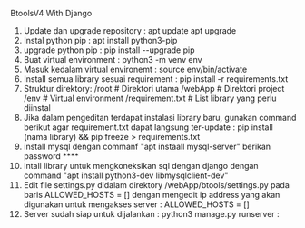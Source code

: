 BtoolsV4 With Django

1. Update dan upgrade repository :
     apt update
     apt upgrade
2. Instal python pip : apt install python3-pip
3. upgrade python pip : pip install --upgrade pip
4. Buat virtual environment : python3 -m venv env
5. Masuk kedalam virtual environemt : source env/bin/activate
6. Install semua library sesuai requirement : pip install -r requirements.txt
7. Struktur direktory:
/root                # Direktori utama
  /webApp            # Direktori project
  /env               # Virtual environment
  /requirement.txt   # List library yang perlu diinstal
8. Jika dalam pengeditan terdapat instalasi library baru, gunakan command berikut agar requirement.txt dapat langsung ter-update : pip install (nama library) && pip freeze > requirements.txt
9. install mysql dengan commanf "apt instaall mysql-server" berikan password ****
10. intall library untuk mengkoneksikan sql dengan django dengan command "apt install python3-dev libmysqlclient-dev"
11. Edit file settings.py didalam direktory /webApp/btools/settings.py pada baris ALLOWED_HOSTS = [] dengan mengedit ip address yang akan digunakan untuk mengakses server : ALLOWED_HOSTS = [<IP Address>]
12. Server sudah siap untuk dijalankan : python3 manage.py runserver <IP Address>:<Port Address>
